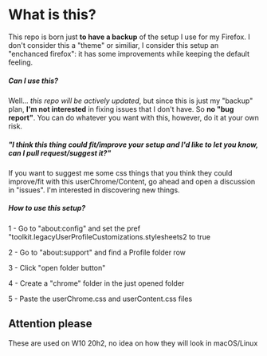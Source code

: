 # What is this?

This repo is born just **to have a backup** of the setup I use for my Firefox. 
I don't consider this a "theme" or similiar, I consider this setup an "enchanced firefox": it has some improvements while keeping the default feeling.

##### Can I use this?

Well...
_this repo will be actively updated_, but since this is just my "backup" plan, **I'm not interested** in fixing issues that I don't have. 
So **no "bug report"**.
You can do whatever you want with this, however, do it at your own risk.

##### "I think this thing could fit/improve your setup and I'd like to let you know, can I pull request/suggest it?"
If you want to suggest me some css things that you think they could improve/fit with this userChrome/Content, go ahead and open a discussion in "issues". 
I'm interested in discovering new things.

##### How to use this setup?

1 - Go to "about:config" and set the pref "toolkit.legacyUserProfileCustomizations.stylesheets2 to true

2 - Go to "about:support" and find a Profile folder row

3 - Click "open folder button"

4 - Create a "chrome" folder in the just opened folder

5 - Paste the userChrome.css and userContent.css files

## Attention please

These are used on W10 20h2, no idea on how they will look in macOS/Linux
